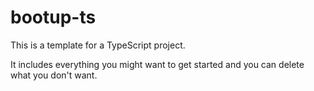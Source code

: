 # bootup-ts
This is a template for a TypeScript project.

It includes everything you might want to get started and you can delete what you don't want.
